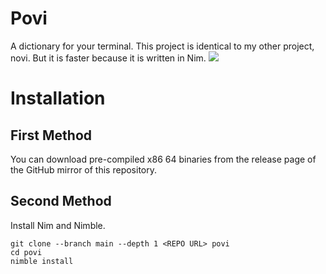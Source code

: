 # Povi
A dictionary for your terminal. This project is identical to my other project, novi. 
But it is faster because it is written in Nim.
![](https://i.imgur.com/ob6mBef.png)

# Installation
## First Method
You can download pre-compiled x86 64 binaries from the release page of the 
GitHub mirror of this repository.
## Second Method
Install Nim and Nimble.
```shell
git clone --branch main --depth 1 <REPO URL> povi
cd povi
nimble install
```
